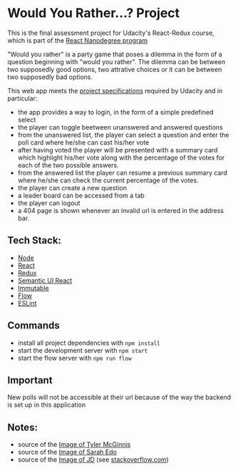# Would You Rather...? Project

This is the final assessment project for Udacity's React-Redux course, which is part of the [React Nanodegree program](https://eu.udacity.com/course/react-nanodegree--nd019)

"Would you rather" is a party game that poses a dilemma in the form of a question beginning with "would you rather". The dilemma can be between two supposedly good options, two attrative choices or it can be between two supposedly bad options.

This web app meets the [project specifications](https://review.udacity.com/#!/rubrics/1567/view) required by Udacity and in particular:
- the app provides a way to login, in the form of a simple predefined select
- the player can toggle beetween unanswered and answered questions
- from the unanswered list, the player can select a question and enter the poll card where he/she can cast his/her vote
- after having voted the player will be presented with a summary card which highlight his/her vote along with the percentage of the votes for each of the two possible answers.
- from the answered list the player can resume a previous summary card where he/she can check the current percentage of the votes.
- the player can create a new question
- a leader board can be accessed from a tab
- the player can logout
- a 404 page is shown whenever an invalid url is entered in the address bar.


## Tech Stack:
- [Node](https://nodejs.org)
- [React](https://reactjs.org/)
- [Redux](https://redux.js.org/)
- [Semantic UI React](https://react.semantic-ui.com/)
- [Immutable](https://facebook.github.io/immutable-js/)
- [Flow](https://flow.org/)
- [ESLint](https://eslint.org/)


## Commands

* install all project dependencies with `npm install`
* start the development server with `npm start`
* start the flow server with `npm run flow`


## Important
New polls will not be accessible at their url because of the way the backend is set up in this application

## Notes:
- source of the [Image of Tyler McGinnis](https://avatars.io/twitter/tylermcginnis)
- source of the [Image of Sarah Edo](https://avatars.io/twitter/sarah_edo)
- source of the [Image of JD](https://i.stack.imgur.com/vv8nD.png) (see [stackoverflow.com](https://stackoverflow.com/questions/31395381/generating-initials-avatar-with-elixir))


